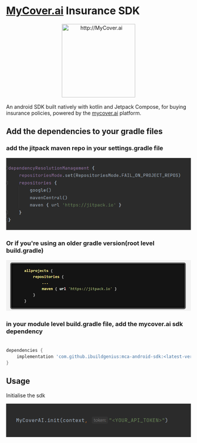 # [MyCover.ai](https://www.mycover.ai/) Insurance SDK

<div align="center">
      <img title="http://MyCover.ai" height="200" src="https://www.mycover.ai/images/logos/mycover.svg" width="200px"/>
</div>

An android SDK built natively with kotlin and Jetpack Compose, for buying insurance policies, powered by the [mycover.ai](https://www.mycover.ai/) platform.

## Add the dependencies to your gradle files

### add the jitpack maven repo in your settings.gradle file
<div align="center">
      <img title="step one" src="1.png" />
</div>

### Or if you're using an older gradle version(root level build.gradle)
<div align="center">
      <img title="step two" src="2.png" />
</div>

### in your module level build.gradle file, add the mycover.ai sdk dependency
```gradle

dependencies {
    implementation 'com.github.ibuildgenius:mca-android-sdk:<latest-version>'
}

```

## Usage
Initialise the sdk 

<div align="center">
      <img title="step four" src="3.png" />
</div>